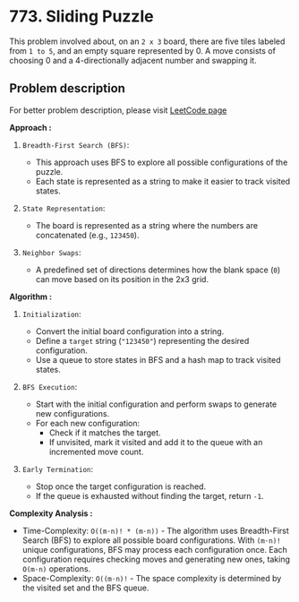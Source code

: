 # 773. Sliding Puzzle

This problem involved about, on an `2 x 3` board, there are five tiles labeled from `1 to 5`, and an empty square represented by 0. A move consists of choosing 0 and a 4-directionally adjacent number and swapping it.

## Problem description

For better problem description, please visit [LeetCode page](https://leetcode.com/problems/sliding-puzzle/description/)

**Approach :**<br/>

1. `Breadth-First Search (BFS)`:

    - This approach uses BFS to explore all possible configurations of the puzzle.
    - Each state is represented as a string to make it easier to track visited states.

2. `State Representation`:

    - The board is represented as a string where the numbers are concatenated (e.g., `123450`).

3. `Neighbor Swaps`:

    - A predefined set of directions determines how the blank space (`0`) can move based on its position in the 2x3 grid.

**Algorithm :**<br/>

1. `Initialization`:

    - Convert the initial board configuration into a string.
    - Define a `target` string (`"123450"`) representing the desired configuration.
    - Use a queue to store states in BFS and a hash map to track visited states.

2. `BFS Execution`:

    - Start with the initial configuration and perform swaps to generate new configurations.
    - For each new configuration:
        - Check if it matches the target.
        - If unvisited, mark it visited and add it to the queue with an incremented move count.

3. `Early Termination`:
    - Stop once the target configuration is reached.
    - If the queue is exhausted without finding the target, return `-1`.

**Complexity Analysis :**<br/>

-   Time-Complexity: `O((m⋅n)! * (m⋅n))` - The algorithm uses Breadth-First Search (BFS) to explore all possible board configurations. With `(m⋅n)!` unique configurations, BFS may process each configuration once. Each configuration requires checking moves and generating new ones, taking `O(m⋅n)` operations.
-   Space-Complexity: `O((m⋅n)!` - The space complexity is determined by the visited set and the BFS queue.
